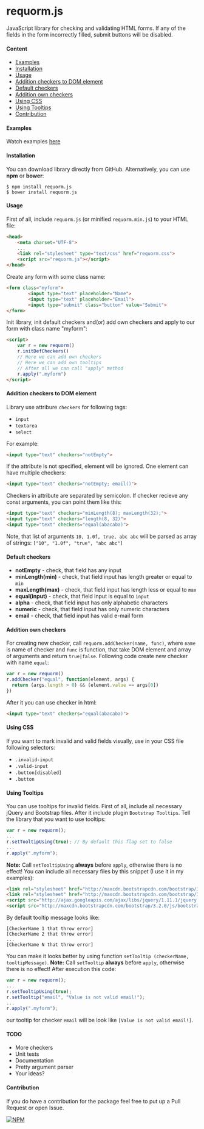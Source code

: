 requorm.js
==========

JavaScript library for checking and validating HTML forms. If any of the fields in the form incorrectly filled, submit buttons will be disabled.

#### Content
* [Examples](#examples)
* [Installation](#install)
* [Usage](#usage)
* [Addition checkers to DOM element](#addition-checkers-to-dom-element)
* [Default checkers](#default-checkers)
* [Addition own checkers](#addition-own-checkers)
* [Using CSS](#using-css)
* [Using Tooltips](#using-tooltips)
* [Contribution](#contribution)

#### Examples
Watch examples [here](http://asaskevich.github.io/requorm.js)

#### Installation
You can download library directly from GitHub. Alternatively, you can use **npm** or **bower**:
```shell
$ npm install requorm.js
$ bower install requorm.js
```

#### Usage
First of all, include `requorm.js` (or minified `requorm.min.js`) to your HTML file:
```html
<head>
    <meta charset="UTF-8">
    ...
    <link rel="stylesheet" type="text/css" href="requorm.css">
    <script src="requorm.js"></script>
</head>
```
Create any form with some class name:
```html
<form class="myform">
        <input type="text" placeholder="Name">
        <input type="text" placeholder="Email">
        <input type="submit" class="button" value="Submit">
</form>
```
Init library, init default checkers and(or) add own checkers and apply to our form with class name "myform":
```html
<script>
    var r = new requorm()
    r.initDefCheckers()
    // Here we can add own checkers
    // Here we can add own tooltips
    // After all we can call "apply" method
    r.apply(".myform")
</script>
```

#### Addition checkers to DOM element
Library use attribure `checkers` for following tags:
* `input`
* `textarea`
* `select`

For example:
```html
<input type="text" checkers="notEmpty">
```
If the attribute is not specified, element will be ignored. One element can have multiple checkers:
```html
<input type="text" checkers="notEmpty; email()">
```
Checkers in attribute are separated by semicolon. If checker recieve any const arguments, you can point them like this:
```html
<input type="text" checkers="minLength(8); maxLength(32);">
<input type="text" checkers="length(8, 32)">
<input type="text" checkers="equal(abacaba)">
```
Note, that list of arguments `10, 1.0f, true, abc abc` will be parsed as array of strings: `["10", "1.0f", "true", "abc abc"]`

#### Default checkers
- **notEmpty** - check, that field has any input
- **minLength(min)** - check, that field input has length greater or equal to `min`
- **maxLength(max)** - check, that field input has length less or equal to `max`
- **equal(input)** - check, that field input is equal to `input`
- **alpha** - check, that field input has only alphabetic characters
- **numeric** - check, that field input has only numeric characters
- **email** - check, that field input has valid e-mail form

#### Addition own checkers
For creating new checker, call `requorm.addChecker(name, func)`, where `name` is name of checker and `func` is function, that take DOM element and array of arguments and return `true|false`. Following code create new checker with name `equal`:
```javascript
var r = new requorm()
r.addChecker("equal", function(element, args) {
  return (args.length > 0) && (element.value == args[0])
})
```
After it you can use checker in html:
```html
<input type="text" checkers="equal(abacaba)">
```

#### Using CSS
If you want to mark invalid and valid fields visually, use in your CSS file following selectors:
* `.invalid-input`
* `.valid-input`
* `.button[disabled]`
* `.button`

#### Using Tooltips
You can use tooltips for invalid fields. First of all, include all necessary jQuery and Bootstrap files. After it include plugin `Bootstrap Tooltips`. Tell the library that you want to use tooltips:
```javascript
var r = new requorm();
...
r.setTooltipUsing(true); // By default this flag set to false
...
r.apply(".myform");
```
**Note:** Call `setTooltipUsing` **always** before `apply`, otherwise there is no effect!
You can include all necessary files by this snippet (I use it in my examples):
```html
<link rel="stylesheet" href="http://maxcdn.bootstrapcdn.com/bootstrap/3.2.0/css/bootstrap.min.css">
<link rel="stylesheet" href="http://maxcdn.bootstrapcdn.com/bootstrap/3.2.0/css/bootstrap-theme.min.css">
<script src="http://ajax.googleapis.com/ajax/libs/jquery/1.11.1/jquery.min.js"></script>
<script src="http://maxcdn.bootstrapcdn.com/bootstrap/3.2.0/js/bootstrap.min.js"></script>
```
By default tooltip message looks like:
```
[CheckerName 1 that throw error]
[CheckerName 2 that throw error]
...
[CheckerName N that throw error]
```
You can make it looks better by using function `setTooltip (checkerName, tooltipMessage)`.
**Note:** Call `setTooltip` **always** before `apply`, otherwise there is no effect!
After execution this code:
```javascript
var r = new requorm();
...
r.setTooltipUsing(true); 
r.setTooltip("email", "Value is not valid email!");
...
r.apply(".myform");
```
our tooltip for checker `email` will be look like `[Value is not valid email!]`.

#### TODO
* More checkers
* Unit tests
* Documentation
* Pretty argument parser
* Your ideas?

#### Contribution
If you do have a contribution for the package feel free to put up a Pull Request or open Issue.

[![NPM](https://nodei.co/npm/requorm.js.png?downloads=true)](https://nodei.co/npm/requorm.js/)